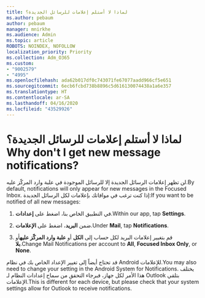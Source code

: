 ```yaml
---
title: لماذا لا أستلم إعلامات للرسائل الجديدة؟
ms.author: pebaum
author: pebaum
manager: mnirkhe
ms.audience: Admin
ms.topic: article
ROBOTS: NOINDEX, NOFOLLOW
localization_priority: Priority
ms.collection: Adm_O365
ms.custom:
- "9002579"
- "4995"
ms.openlocfilehash: ada62b017df0c743071fe67077aadd966cf5e651
ms.sourcegitcommit: 6ecb6fcbd738b8896c5d616130074438a1a6e357
ms.translationtype: HT
ms.contentlocale: ar-SA
ms.lasthandoff: 04/16/2020
ms.locfileid: "43529926"
---
```

# <a name="why-dont-i-get-new-message-notifications"></a><span data-ttu-id="d9d33-102">لماذا لا أستلم إعلامات للرسائل الجديدة؟</span><span class="sxs-lookup"><span data-stu-id="d9d33-102">Why don't I get new message notifications?</span></span>

<span data-ttu-id="d9d33-103">لن تظهر إعلامات الرسائل الجديدة إلا للرسائل الموجودة في علبة وارد المركّز عليه.</span><span class="sxs-lookup"><span data-stu-id="d9d33-103">By default, notifications will only appear for new messages in the Focused Inbox.</span></span> <span data-ttu-id="d9d33-104">إذا كنت ترغب في موافاتك بإعلامات لكل الرسائل الجديدة:</span><span class="sxs-lookup"><span data-stu-id="d9d33-104">If you want to be notified of all new messages:</span></span>

1. <span data-ttu-id="d9d33-105">في التطبيق الخاص بنا، اضغط على **إعدادات**.</span><span class="sxs-lookup"><span data-stu-id="d9d33-105">Within our app, tap **Settings**.</span></span>

2. <span data-ttu-id="d9d33-106">ضمن **البريد**، اضغط على **الإعلامات**.</span><span class="sxs-lookup"><span data-stu-id="d9d33-106">Under **Mail**, tap **Notifications**.</span></span>

3. <span data-ttu-id="d9d33-107">قم بتغيير إعلامات البريد لكل حساب إلى **الكل** أو **علبة وارد المركّز عليه**أو **بلا**.</span><span class="sxs-lookup"><span data-stu-id="d9d33-107">Change Mail Notifications per account to **All**, **Focused Inbox Only**, or **None**.</span></span>

<span data-ttu-id="d9d33-108">قد تحتاج أيضاً إلى تغيير الإعداد الخاص بك في نظام Android للإعلامات.</span><span class="sxs-lookup"><span data-stu-id="d9d33-108">You may also need to change your setting in the Android System for Notifications.</span></span> <span data-ttu-id="d9d33-109">يختلف هذا الأمر لكل جهاز، فبرجاء التحقق من سماح إعدادات النظام لـ Outlook بتلقي الإعلامات.</span><span class="sxs-lookup"><span data-stu-id="d9d33-109">This is different for each device, but please check that your system settings allow for Outlook to receive notifications.</span></span>
